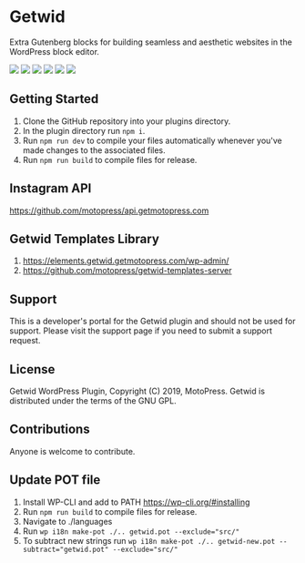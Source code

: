 # Getwid
Extra Gutenberg blocks for building seamless and aesthetic websites in the WordPress block editor.

![](https://img.shields.io/wordpress/plugin/v/getwid)
![](https://img.shields.io/wordpress/plugin/wp-version/getwid)
![](https://img.shields.io/wordpress/plugin/dd/getwid)
![](https://img.shields.io/wordpress/plugin/installs/getwid)
![](https://img.shields.io/wordpress/plugin/rating/getwid)
![](https://img.shields.io/badge/license-GPL--2.0%2B-blue.svg?style=flat)

## Getting Started
1. Clone the GitHub repository into your plugins directory.
1. In the plugin directory run `npm i`.
1. Run `npm run dev` to compile your files automatically whenever you've made changes to the associated files.
1. Run `npm run build` to compile files for release.

## Instagram API
https://github.com/motopress/api.getmotopress.com

## Getwid Templates Library
1. https://elements.getwid.getmotopress.com/wp-admin/
1. https://github.com/motopress/getwid-templates-server

## Support
This is a developer's portal for the Getwid plugin and should not be used for support. Please visit the support page if you need to submit a support request.

## License
Getwid WordPress Plugin, Copyright (C) 2019, MotoPress.
Getwid is distributed under the terms of the GNU GPL.

## Contributions
Anyone is welcome to contribute.

## Update POT file
1. Install WP-CLI and add to PATH https://wp-cli.org/#installing
1. Run `npm run build` to compile files for release.
1. Navigate to ./languages
1. Run `wp i18n make-pot ./.. getwid.pot --exclude="src/"`
1. To subtract new strings run `wp i18n make-pot ./.. getwid-new.pot --subtract="getwid.pot" --exclude="src/"`
